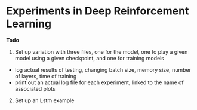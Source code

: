 # Experiments in Deep Reinforcement Learning

**Todo**

1. Set up variation with three files, one for the model, 
one to play a given model using a given checkpoint, and one for training models 
  - log actual results of testing, changing batch size, memory size, number of layers, time of training
  - print out an actual log file for each experiment, linked to the name of associated plots

2. Set up an Lstm example
